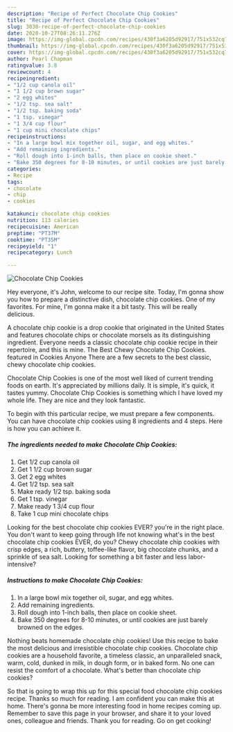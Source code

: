 ```yaml
---
description: "Recipe of Perfect Chocolate Chip Cookies"
title: "Recipe of Perfect Chocolate Chip Cookies"
slug: 3030-recipe-of-perfect-chocolate-chip-cookies
date: 2020-10-27T08:26:11.276Z
image: https://img-global.cpcdn.com/recipes/430f3a6205d92917/751x532cq70/chocolate-chip-cookies-recipe-main-photo.jpg
thumbnail: https://img-global.cpcdn.com/recipes/430f3a6205d92917/751x532cq70/chocolate-chip-cookies-recipe-main-photo.jpg
cover: https://img-global.cpcdn.com/recipes/430f3a6205d92917/751x532cq70/chocolate-chip-cookies-recipe-main-photo.jpg
author: Pearl Chapman
ratingvalue: 3.8
reviewcount: 4
recipeingredient:
- "1/2 cup canola oil"
- "1 1/2 cup brown sugar"
- "2 egg whites"
- "1/2 tsp. sea salt"
- "1/2 tsp. baking soda"
- "1 tsp. vinegar"
- "1 3/4 cup flour"
- "1 cup mini chocolate chips"
recipeinstructions:
- "In a large bowl mix together oil, sugar, and egg whites."
- "Add remaining ingredients."
- "Roll dough into 1-inch balls, then place on cookie sheet."
- "Bake 350 degrees for 8-10 minutes, or until cookies are just barely browned on the edges."
categories:
- Recipe
tags:
- chocolate
- chip
- cookies

katakunci: chocolate chip cookies 
nutrition: 113 calories
recipecuisine: American
preptime: "PT37M"
cooktime: "PT35M"
recipeyield: "1"
recipecategory: Lunch

---
```



![Chocolate Chip Cookies](https://img-global.cpcdn.com/recipes/430f3a6205d92917/751x532cq70/chocolate-chip-cookies-recipe-main-photo.jpg)

Hey everyone, it's John, welcome to our recipe site. Today, I'm gonna show you how to prepare a distinctive dish, chocolate chip cookies. One of my favorites. For mine, I'm gonna make it a bit tasty. This will be really delicious.

A chocolate chip cookie is a drop cookie that originated in the United States and features chocolate chips or chocolate morsels as its distinguishing ingredient. Everyone needs a classic chocolate chip cookie recipe in their repertoire, and this is mine. The Best Chewy Chocolate Chip Cookies. featured in Cookies Anyone There are a few secrets to the best classic, chewy chocolate chip cookies.

Chocolate Chip Cookies is one of the most well liked of current trending foods on earth. It's appreciated by millions daily. It is simple, it's quick, it tastes yummy. Chocolate Chip Cookies is something which I have loved my whole life. They are nice and they look fantastic.


To begin with this particular recipe, we must prepare a few components. You can have chocolate chip cookies using 8 ingredients and 4 steps. Here is how you can achieve it.

<!--inarticleads1-->

##### The ingredients needed to make Chocolate Chip Cookies:

1. Get 1/2 cup canola oil
1. Get 1 1/2 cup brown sugar
1. Get 2 egg whites
1. Get 1/2 tsp. sea salt
1. Make ready 1/2 tsp. baking soda
1. Get 1 tsp. vinegar
1. Make ready 1 3/4 cup flour
1. Take 1 cup mini chocolate chips


Looking for the best chocolate chip cookies EVER? you&#39;re in the right place. You don&#39;t want to keep going through life not knowing what&#39;s in the best chocolate chip cookies EVER, do you? Chewy chocolate chip cookies with crisp edges, a rich, buttery, toffee-like flavor, big chocolate chunks, and a sprinkle of sea salt. Looking for something a bit faster and less labor-intensive? 

<!--inarticleads2-->

##### Instructions to make Chocolate Chip Cookies:

1. In a large bowl mix together oil, sugar, and egg whites.
1. Add remaining ingredients.
1. Roll dough into 1-inch balls, then place on cookie sheet.
1. Bake 350 degrees for 8-10 minutes, or until cookies are just barely browned on the edges.


Nothing beats homemade chocolate chip cookies! Use this recipe to bake the most delicious and irresistible chocolate chip cookies. Chocolate chip cookies are a household favorite, a timeless classic, an unparalleled snack, warm, cold, dunked in milk, in dough form, or in baked form. No one can resist the comfort of a chocolate. What&#39;s better than chocolate chip cookies? 

So that is going to wrap this up for this special food chocolate chip cookies recipe. Thanks so much for reading. I am confident you can make this at home. There's gonna be more interesting food in home recipes coming up. Remember to save this page in your browser, and share it to your loved ones, colleague and friends. Thank you for reading. Go on get cooking!
